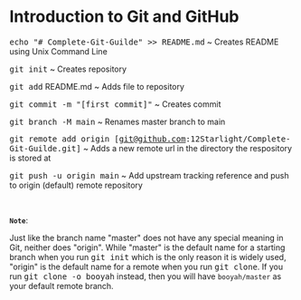 # **Introduction to Git and GitHub**

<kbd>echo "# Complete-Git-Guilde" >> README.md</kbd> ~ Creates README using Unix Command Line

<kbd>git init</kbd> ~ Creates repository

<kbd>git add</kbd> README.md ~ Adds file to repository

<kbd>git commit -m "[first commit]"</kbd> ~ Creates commit

<kbd>git branch -M main</kbd> ~ Renames master branch to main

<kbd>git remote add origin [git@github.com:12Starlight/Complete-Git-Guilde.git]</kbd> ~ Adds a new remote url in the directory the respository is stored at

<kbd>git push -u origin main</kbd> ~ Add upstream tracking reference and push to origin (default) remote repository

&nbsp;

**`Note`**:

Just like the branch name "master" does not have any special meaning in Git, neither does "origin". While "master" is the default name for a starting branch when you run <kbd>git init</kbd> which is the only reason it is widely used, "origin" is the default name for a remote when you run <kbd>git clone</kbd>. If you run <kbd>git clone -o booyah</kbd> instead, then you will have `booyah/master` as your default remote branch.